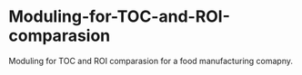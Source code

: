 # Moduling-for-TOC-and-ROI-comparasion
Moduling for TOC and ROI comparasion for a food manufacturing comapny. 
